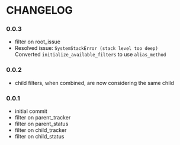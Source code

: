 # CHANGELOG
### 0.0.3
* filter on root_issue
* Resolved issue: `SystemStackError (stack level too deep)`  
  Converted `initialize_available_filters` to use `alias_method` 

### 0.0.2
* child filters, when combined, are now considering the same child

### 0.0.1
* initial commit
* filter on parent_tracker
* filter on parent_status
* filter on child_tracker
* filter on child_status
